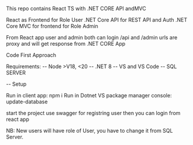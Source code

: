 This repo contains React TS with .NET CORE API andMVC

React as Frontend for Role User
.NET Core API for REST API and Auth
.NET Core MVC for frontend for Role Admin 

From React app user and admin both can login 
/api and /admin urls are proxy and will get response from .NET CORE App

Code First Approach

Requirements:
-- Node >V18, <20
-- .NET 8
-- VS and VS Code
-- SQL SERVER

-- Setup

Run in client app: npm i 
Run in Dotnet VS package manager console: update-database

start the project use swagger for registring user then you can login from react app

NB: New users will have role of User, you have to change it from SQL Server.

